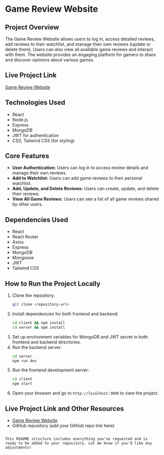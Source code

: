 
# Game Review Website

## Project Overview
The Game Review Website allows users to log in, access detailed reviews, add reviews to their watchlist, and manage their own reviews (update or delete them). Users can also view all available game reviews and interact with them. The website provides an engaging platform for gamers to share and discover opinions about various games.

## Live Project Link
[Game Review Website](https://chill-gamer-8a201.web.app/)

## Technologies Used
- React
- Node.js
- Express
- MongoDB
- JWT for authentication
- CSS, Tailwind CSS (for styling)

## Core Features
- **User Authentication:** Users can log in to access review details and manage their own reviews.
- **Add to Watchlist:** Users can add game reviews to their personal watchlist.
- **Add, Update, and Delete Reviews:** Users can create, update, and delete their reviews.
- **View All Game Reviews:** Users can see a list of all game reviews shared by other users.

## Dependencies Used
- React
- React Router
- Axios
- Express
- MongoDB
- Mongoose
- JWT
- Tailwind CSS

## How to Run the Project Locally
1. Clone the repository:
   ```bash
   git clone <repository-url>
   ```
2. Install dependencies for both frontend and backend:
   ```bash
   cd client && npm install
   cd server && npm install
   ```
3. Set up environment variables for MongoDB and JWT secret in both frontend and backend directories.
4. Run the backend server:
   ```bash
   cd server
   npm run dev
   ```
5. Run the frontend development server:
   ```bash
   cd client
   npm start
   ```
6. Open your browser and go to `http://localhost:3000` to view the project.

## Live Project Link and Other Resources
- [Game Review Website](https://chill-gamer-8a201.web.app/)
- GitHub repository (add your GitHub repo link here)
```

This README structure includes everything you've requested and is ready to be added to your repository. Let me know if you'd like any adjustments!
